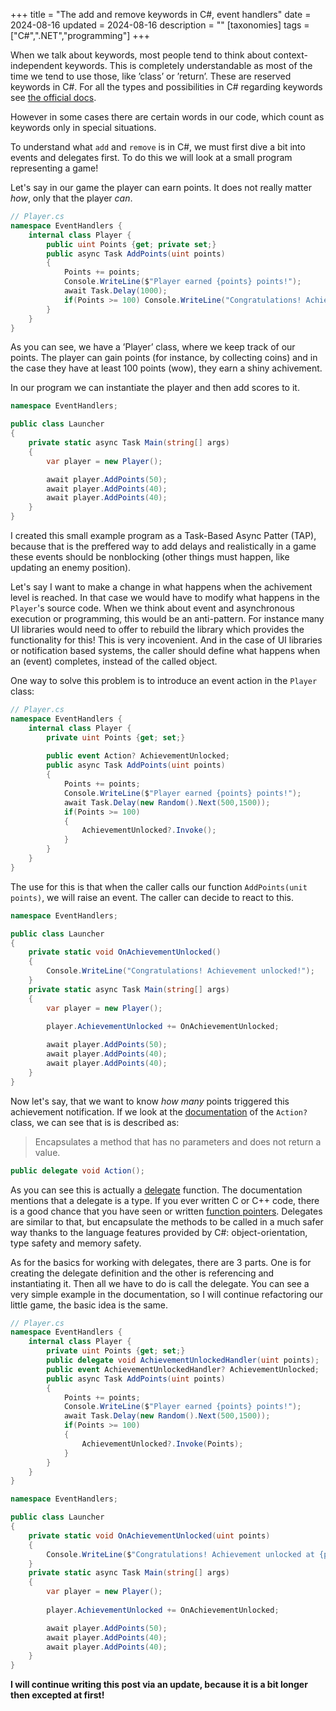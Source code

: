 +++
title = "The add and remove keywords in C#, event handlers"
date = 2024-08-16
updated = 2024-08-16
description = ""
[taxonomies]
tags = ["C#",".NET","programming"]
+++

When we talk about keywords, most people tend to think about context-independent keywords.
This is completely understandable as most of the time we tend to use those, like ’class’ or ’return’.
These are reserved keywords in C#. For all the types and possibilities in C# regarding keywords see [the official docs](https://learn.microsoft.com/en-us/dotnet/csharp/language-reference/keywords/).

However in some cases there are certain words in our code, which count as keywords only in special situations.

To understand what `add` and `remove` is in C#, we must first dive a bit into events and delegates first. To do this we will look at a small program representing a game!

Let's say in our game the player can earn points. It does not really matter *how*, only that the player *can*.

```c#
// Player.cs
namespace EventHandlers {
    internal class Player {
        public uint Points {get; private set;}
        public async Task AddPoints(uint points) 
        {
            Points += points;
            Console.WriteLine($"Player earned {points} points!");
            await Task.Delay(1000);
            if(Points >= 100) Console.WriteLine("Congratulations! Achievement unlocked!");
        }
    }
}
```

As you can see, we have a ’Player’ class, where we keep track of our points. The player can gain points (for instance, by collecting coins) and in the case they have at least 100 points (wow), they earn a shiny achivement.

In our program we can instantiate the player and then add scores to it.

```c#
namespace EventHandlers;

public class Launcher
{
    private static async Task Main(string[] args)
    {
        var player = new Player();

        await player.AddPoints(50);
        await player.AddPoints(40);
        await player.AddPoints(40);
    }
}
```

I created this small example program as a Task-Based Async Patter (TAP), because that is the preffered way to add delays and realistically in a game these events should be nonblocking (other things must happen, like updating an enemy position).

Let's say I want to make a change in what happens when the achivement level is reached. In that case we would have to modify what happens in the `Player`'s source code. When we think about event and asynchronous execution or programming, this would be an anti-pattern. For instance many UI libraries would need to offer to rebuild the library which provides the functionality for this! This is very incovenient. And in the case of UI libraries or notification based systems, the caller should define what happens when an (event) completes, instead of the called object.

One way to solve this problem is to introduce an event action in the `Player` class:

```c#
// Player.cs
namespace EventHandlers {
    internal class Player {
        private uint Points {get; set;}
        
        public event Action? AchievementUnlocked;
        public async Task AddPoints(uint points) 
        {
            Points += points;
            Console.WriteLine($"Player earned {points} points!");
            await Task.Delay(new Random().Next(500,1500));
            if(Points >= 100) 
            {
                AchievementUnlocked?.Invoke();
            }
        }
    }
}

```

The use for this is that when the caller calls our function `AddPoints(unit points)`, we will raise an event. The caller can decide to react to this.

```c#
namespace EventHandlers;

public class Launcher
{
    private static void OnAchievementUnlocked()
    {
        Console.WriteLine("Congratulations! Achievement unlocked!");
    }
    private static async Task Main(string[] args)
    {
        var player = new Player();
        
        player.AchievementUnlocked += OnAchievementUnlocked;

        await player.AddPoints(50);
        await player.AddPoints(40);
        await player.AddPoints(40);
    }
}
```

Now let's say, that we want to know *how many* points triggered this achievement notification. If we look at the [documentation](https://learn.microsoft.com/en-us/dotnet/api/System.Action?view=net-8.0) of the `Action?` class, we can see that is is described as:

> Encapsulates a method that has no parameters and does not return a value.

```c#
public delegate void Action();
```

As you can see this is actually a [delegate](https://learn.microsoft.com/en-us/dotnet/csharp/programming-guide/delegates/) function.
The documentation mentions that a delegate is a type. If you ever written C or C++ code, there is a good chance that you have seen or written [function pointers](https://stackoverflow.com/a/840504/10653163). Delegates are similar to that, but encapsulate the methods to be called in a much safer way thanks to the language features provided by C#: object-orientation, type safety and memory safety.

As for the basics for working with delegates, there are 3 parts. One is for creating the delegate definition and the other is referencing and instantiating it. Then all we have to do is call the delegate. You can see a very simple example in the documentation, so I will continue refactoring our little game, the basic idea is the same.

```c#
// Player.cs
namespace EventHandlers {
    internal class Player {
        private uint Points {get; set;}
        public delegate void AchievementUnlockedHandler(uint points);
        public event AchievementUnlockedHandler? AchievementUnlocked;
        public async Task AddPoints(uint points) 
        {
            Points += points;
            Console.WriteLine($"Player earned {points} points!");
            await Task.Delay(new Random().Next(500,1500));
            if(Points >= 100) 
            {
                AchievementUnlocked?.Invoke(Points);
            }
        }
    }
}

```

```c#
namespace EventHandlers;

public class Launcher
{
    private static void OnAchievementUnlocked(uint points)
    {
        Console.WriteLine($"Congratulations! Achievement unlocked at {points} points!");
    }
    private static async Task Main(string[] args)
    {
        var player = new Player();
        
        player.AchievementUnlocked += OnAchievementUnlocked;

        await player.AddPoints(50);
        await player.AddPoints(40);
        await player.AddPoints(40);
    }
}
```

**I will continue writing this post via an update, because it is a bit longer then excepted at first!** 
